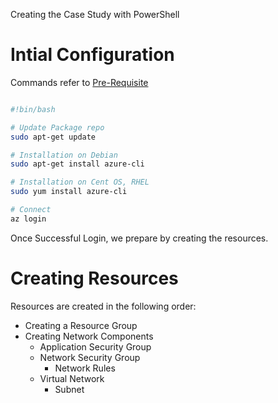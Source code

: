 Creating the Case Study with PowerShell

# Intial Configuration
Commands refer to [Pre-Requisite](./000prerequisite.ps1)
```bash

#!bin/bash

# Update Package repo
sudo apt-get update

# Installation on Debian
sudo apt-get install azure-cli

# Installation on Cent OS, RHEL
sudo yum install azure-cli

# Connect
az login

```

Once Successful Login, we prepare by creating the resources.

# Creating Resources
Resources are created in the following order:
- Creating a Resource Group
- Creating Network Components
	- Application Security Group
	- Network Security Group
		- Network Rules
	- Virtual Network
		- Subnet

